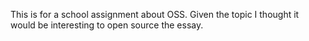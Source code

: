 This is for a school assignment about OSS. Given the topic I thought it would be interesting to open source the essay.